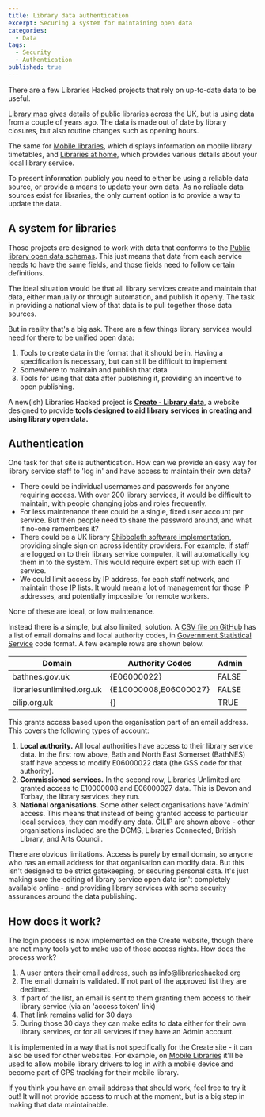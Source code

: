 ```yaml
---
title: Library data authentication
excerpt: Securing a system for maintaining open data
categories:
  - Data
tags:
  - Security
  - Authentication
published: true
---
```


There are a few Libraries Hacked projects that rely on up-to-date data to be useful.

[Library map](https://www.librarymap.co.uk/) gives details of public libraries across the UK, but is using data from a couple of years ago. The data is made out of date by library closures, but also routine changes such as opening hours.

The same for [Mobile libraries](https://www.mobilelibraries.org/), which displays information on mobile library timetables, and [Libraries at home](https://www.librariesathome.co.uk/), which provides various details about your local library service.

To present information publicly you need to either be using a reliable data source, or provide a means to update your own data. As no reliable data sources exist for libraries, the only current option is to provide a way to update the data.
## A system for libraries

Those projects are designed to work with data that conforms to the [Public library open data  schemas](https://schema.librarydata.uk/). This just means that data from each service needs to have the same fields, and those fields need to follow certain definitions.

The ideal situation would be that all library services create and maintain that data, either manually or through automation, and publish it openly. The task in providing a national view of that data is to pull together those data sources.

But in reality that's a big ask. There are a few things library services would need for there to be unified open data:

1. Tools to create data in the format that it should be in. Having a specification is necessary, but can still be difficult to implement
2. Somewhere to maintain and publish that data
2. Tools for using that data after publishing it, providing an incentive to open publishing.

A new(ish) Libraries Hacked project is **[Create - Library data](https://create.librarydata.uk/)**, a website designed to provide **tools designed to aid library services in creating and using library open data.**
## Authentication

One task for that site is authentication. How can we provide an easy way for library service staff to 'log in' and have access to maintain their own data?

* There could be individual usernames and passwords for anyone requiring access. With over 200 library services, it would be difficult to maintain, with people changing jobs and roles frequently.
* For less maintenance there could be a single, fixed user account per service. But then people need to share the password around, and what if no-one remembers it?
* There could be a UK library [Shibboleth software implementation](https://en.wikipedia.org/wiki/Shibboleth_(software)), providing single sign on across identity providers. For example, if staff are logged on to their library service computer, it will automatically log them in to the system. This would require expert set up with each IT service.
* We could limit access by IP address, for each staff network, and maintain those IP lists. It would mean a lot of management for those IP addresses, and potentially impossible for remote workers.

None of these are ideal, or low maintenance.

Instead there is a simple, but also limited, solution. A [CSV file on GitHub](https://github.com/LibrariesHacked/librarydata-db/blob/main/data/authentication.csv) has a list of email domains and local authority codes, in [Government Statistical Service](https://en.wikipedia.org/wiki/Government_Statistical_Service) code format. A few example rows are shown below.

| Domain                    | Authority Codes       | Admin |
| ------------------------- | --------------------- | ----- |
| bathnes.gov.uk            | {E06000022}           | FALSE |
| librariesunlimited.org.uk | {E10000008,E06000027} | FALSE |
| cilip.org.uk              | {}                    | TRUE  |

This grants access based upon the organisation part of an email address. This covers the following types of account:

1. **Local authority.** All local authorities have access to their library service data. In the first row above, Bath and North East Somerset (BathNES) staff have access to modify E06000022 data (the GSS code for that authority). 
2. **Commissioned services.** In the second row, Libraries Unlimited are granted access to E10000008 and E06000027 data. This is Devon and Torbay, the library services they run.
3. **National organisations.** Some other select organisations have 'Admin' access. This means that instead of being granted access to particular local services, they can modify any data. CILIP are shown above - other organisations included are the DCMS, Libraries Connected, British Library, and Arts Council.

There are obvious limitations. Access is purely by email domain, so anyone who has an email address for that organisation can modify data. But this isn't designed to be strict gatekeeping, or securing personal data. It's just making sure the editing of library service open data isn't completely available online - and providing library services with some security assurances around the data publishing.

## How does it work?

The login process is now implemented on the Create website, though there are not many tools yet to make use of those access rights. How does the process work?

1. A user enters their email address, such as info@librarieshacked.org
2. The email domain is validated. If not part of the approved list they are declined.
3. If part of the list, an email is sent to them granting them access to their library service (via an 'access token' link)
4. That link remains valid for 30 days
4. During those 30 days they can make edits to data either for their own library services, or for all services if they have an Admin account.

It is implemented in a way that is not specifically for the Create site - it can also be used for other websites. For example, on [Mobile Libraries](https://www.mobilelibraries.org) it'll be used to allow mobile library drivers to log in with a mobile device and become part of GPS tracking for their mobile library. 

If you think you have an email address that should work, feel free to try it out! It will not provide access to much at the moment, but is a big step in making that data maintainable.
